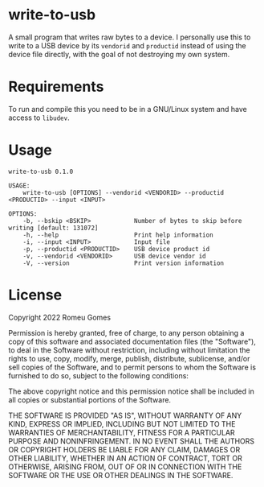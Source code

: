 # write-to-usb

A small program that writes raw bytes to a device. I personally use this to write to a USB
device by its `vendorid` and `productid` instead of using the device file directly, with
the goal of not destroying my own system.

# Requirements

To run and compile this you need to be in a GNU/Linux system and have access to `libudev`.

# Usage

```
write-to-usb 0.1.0

USAGE:
    write-to-usb [OPTIONS] --vendorid <VENDORID> --productid <PRODUCTID> --input <INPUT>

OPTIONS:
    -b, --bskip <BSKIP>            Number of bytes to skip before writing [default: 131072]
    -h, --help                     Print help information
    -i, --input <INPUT>            Input file
    -p, --productid <PRODUCTID>    USB device product id
    -v, --vendorid <VENDORID>      USB device vendor id
    -V, --version                  Print version information
```

# License

Copyright 2022 Romeu Gomes

Permission is hereby granted, free of charge, to any person obtaining a copy of this
software and associated documentation files (the "Software"), to deal in the Software
without restriction, including without limitation the rights to use, copy, modify, merge,
publish, distribute, sublicense, and/or sell copies of the Software, and to permit persons
to whom the Software is furnished to do so, subject to the following conditions:

The above copyright notice and this permission notice shall be included in all copies or
substantial portions of the Software.

THE SOFTWARE IS PROVIDED "AS IS", WITHOUT WARRANTY OF ANY KIND, EXPRESS OR IMPLIED,
INCLUDING BUT NOT LIMITED TO THE WARRANTIES OF MERCHANTABILITY, FITNESS FOR A PARTICULAR
PURPOSE AND NONINFRINGEMENT. IN NO EVENT SHALL THE AUTHORS OR COPYRIGHT HOLDERS BE LIABLE
FOR ANY CLAIM, DAMAGES OR OTHER LIABILITY, WHETHER IN AN ACTION OF CONTRACT, TORT OR
OTHERWISE, ARISING FROM, OUT OF OR IN CONNECTION WITH THE SOFTWARE OR THE USE OR OTHER
DEALINGS IN THE SOFTWARE.
